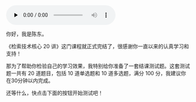 <audio id="audio" title="结课测试 | 这些检索知识，你都掌握了吗？" controls="" preload="none"><source id="mp3" src="https://static001.geekbang.org/resource/audio/f6/bc/f69c1e2c61c5af8b9faafbc60879e1bc.mp3"></audio>

你好，我是陈东。

《检索技术核心 20 讲》这门课程就正式完结了，很感谢你一直以来的认真学习和支持！

那为了帮助你检验自己的学习效果，我特别给你准备了一套结课测试题。这套测试题一共有 20 道题目，包括 10 道单选题和 10 道多选题，满分 100 分，我建议你在30分钟以内完成。

还等什么，快点击下面的按钮开始测试吧！

[<img src="https://static001.geekbang.org/resource/image/28/a4/28d1be62669b4f3cc01c36466bf811a4.png" alt="">](http://time.geekbang.org/quiz/intro?act_id=161&amp;exam_id=359)
